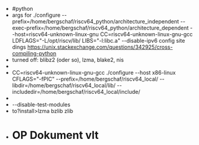 - #python
- args for ./configure
  --prefix=/home/bergschaf/riscv64_python/architecture_independent
  --exec-prefix=/home/bergschaf/riscv64_python/architecture_dependent
  --host=riscv64-unknown-linux-gnu
  CC=riscv64-unknown-linux-gnu-gcc
  LDFLAGS="-L/opt/riscv/lib/
  LIBS="-l:libc.a"
  --disable-ipv6
   config site dings https://unix.stackexchange.com/questions/342925/cross-compiling-python
- turned off: blibz2 (oder so), lzma, blake2, nis
-
- CC=riscv64-unknown-linux-gnu-gcc ./configure --host x86-linux CFLAGS="-fPIC" --prefix=/home/bergschaf/riscv64_local/ --libdir=/home/bergschaf/riscv64_local/lib/ --includedir=/home/bergschaf/riscv64_local/include/
-
- --disable-test-modules
- to?install>lzma bzlib zlib
- # OP Dokument vlt